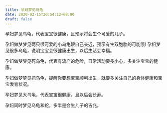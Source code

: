 ```yaml
---
title: 孕妇梦见乌龟
date: 2020-02-15T20:54:12+08:00
draft: false
---
```


孕妇梦见乌龟，代表宝宝很健康，且预示将会生个可爱的儿子。<br>

孕妇做梦梦见两只很可爱的小乌龟跟自己亲近，预示有生双胞胎的可能哦!
孕妇梦见很多乌龟，说明宝宝会很健康出生，以后生活会幸福。<br>

孕妇做梦梦见死乌龟，代表有流产的危险，日常活动要多小心，多关注宝宝的健康。<br>

孕妇做梦梦见抓乌龟，提醒你要想宝宝顺利出生，就要多关注自己的身体健康和宝宝发育状况。<br>

孕妇梦见大乌龟，代表宝宝很健康，且以后会长寿。<br>

孕妇同时梦见乌龟和蛇，多半是会生儿子的吉兆。<br>
